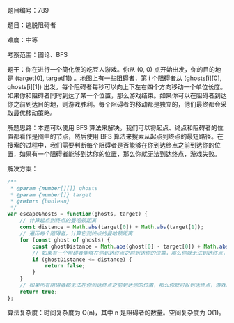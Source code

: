 题目编号：789

题目：逃脱阻碍者

难度：中等

考察范围：图论、BFS

题干：你在进行一个简化版的吃豆人游戏。你从 (0, 0) 点开始出发，你的目的地是 (target[0], target[1]) 。地图上有一些阻碍者，第 i 个阻碍者从 (ghosts[i][0], ghosts[i][1]) 出发。每个阻碍者每秒可以向上下左右四个方向移动一个单位长度。如果你和阻碍者同时到达了某一个位置，那么游戏结束。如果你可以在阻碍者到达你之前到达目的地，则游戏胜利。每个阻碍者的移动都是独立的，他们最终都会采取最优移动策略。 

解题思路：本题可以使用 BFS 算法来解决。我们可以将起点、终点和阻碍者的位置都看作是图中的节点，然后使用 BFS 算法来搜索从起点到终点的最短路径。在搜索的过程中，我们需要判断每个阻碍者是否能够在你到达终点之前到达你的位置，如果有一个阻碍者能够到达你的位置，那么你就无法到达终点，游戏失败。

解决方案：

```javascript
/**
 * @param {number[][]} ghosts
 * @param {number[]} target
 * @return {boolean}
 */
var escapeGhosts = function(ghosts, target) {
    // 计算起点到终点的曼哈顿距离
    const distance = Math.abs(target[0]) + Math.abs(target[1]);
    // 遍历每个阻碍者，计算它到终点的曼哈顿距离
    for (const ghost of ghosts) {
        const ghostDistance = Math.abs(ghost[0] - target[0]) + Math.abs(ghost[1] - target[1]);
        // 如果有一个阻碍者能够在你到达终点之前到达你的位置，那么你就无法到达终点，游戏失败
        if (ghostDistance <= distance) {
            return false;
        }
    }
    // 如果所有阻碍者都无法在你到达终点之前到达你的位置，那么你就可以到达终点，游戏胜利
    return true;
};
```

算法复杂度：时间复杂度为 O(n)，其中 n 是阻碍者的数量。空间复杂度为 O(1)。